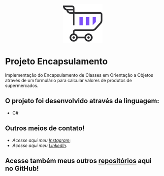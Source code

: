 <p align="center">
<img src="https://github.com/MatheusFranciscone/projeto-encapsulamento/blob/master/logo-market.png">
</p>

# Projeto Encapsulamento
Implementação do Encapsulamento de Classes em Orientação a Objetos através de um formulário para calcular valores de produtos de supermercados.
 
## O projeto foi desenvolvido através da linguagem: 
 * C#
 
## Outros meios de contato!

 * _Acesse aqui meu_ [_Instagram_](https://www.instagram.com/_franciscone/);
 * _Acesse aqui meu_ [_LinkedIn_](https://www.linkedin.com/in/matheus-franciscone/).
 
## Acesse também meus outros [repositórios](https://github.com/MatheusFranciscone?tab=repositories) aqui no GitHub!

 
